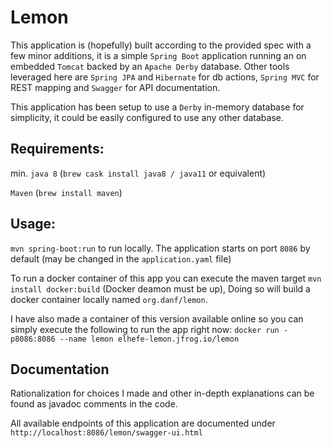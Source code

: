 # Lemon
This application is (hopefully) built according to the provided spec with a few minor additions, it is a simple `Spring Boot` application running an on embedded `Tomcat` backed by an `Apache Derby` database.
Other tools leveraged here are `Spring JPA` and `Hibernate` for db actions, `Spring MVC` for REST mapping and `Swagger` for API documentation.

This application has been setup to use a `Derby` in-memory database
for simplicity, it could be easily configured to use any other database.

 
## Requirements:
min. `java 8` (`brew cask install java8 / java11` or equivalent)

`Maven` (`brew install maven`)



## Usage:
`mvn spring-boot:run` to run locally. The application starts on port `8086` by default (may be changed in the `application.yaml` file)

To run a docker container of this app you can execute the maven target `mvn install docker:build` (Docker deamon must be up),
Doing so will build a docker container locally named `org.danf/lemon`.

I have also made a  container of this version available online so you can simply execute the following to run the app right now:
`docker run -p8086:8086 --name lemon elhefe-lemon.jfrog.io/lemon` 


## Documentation
Rationalization for choices I made and other in-depth explanations can be found as javadoc comments in the code.

All available endpoints of this application are documented under
`http://localhost:8086/lemon/swagger-ui.html`
